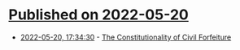 # [Published on 2022-05-20](index.md)

* [2022-05-20, 17:34:30](https://news.ycombinator.com/item?id=31450397) - [The Constitutionality of Civil Forfeiture](https://www.yalelawjournal.org/feature/the-constitutionality-of-civil-forfeiture)

